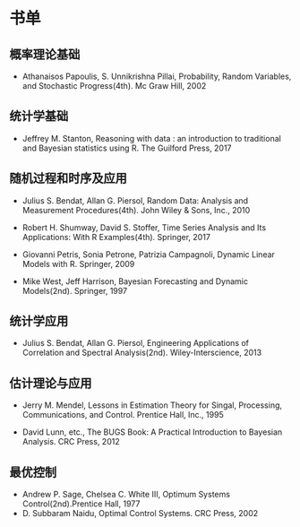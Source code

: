 # 书单

## 概率理论基础

- Athanaisos Papoulis, S. Unnikrishna Pillai, Probability, Random
  Variables, and Stochastic Progress(4th). Mc Graw Hill, 2002 

## 统计学基础

- Jeffrey M. Stanton, Reasoning with data : an introduction to
  traditional and Bayesian statistics using R. The Guilford Press, 2017


## 随机过程和时序及应用

- Julius S. Bendat, Allan G. Piersol, Random Data: Analysis and
  Measurement Procedures(4th). John Wiley & Sons, Inc., 2010

- Robert H. Shumway, David S. Stoffer, Time Series Analysis and Its
  Applications: With R Examples(4th). Springer, 2017

- Giovanni Petris, Sonia Petrone, Patrizia Campagnoli, Dynamic Linear
  Models with R. Springer, 2009
  
- Mike West, Jeff Harrison, Bayesian Forecasting and Dynamic
  Models(2nd). Springer, 1997

## 统计学应用

- Julius S. Bendat, Allan G. Piersol, Engineering Applications of
  Correlation and Spectral Analysis(2nd). Wiley-Interscience, 2013
  
## 估计理论与应用

- Jerry M. Mendel, Lessons in Estimation Theory for Singal, Processing,
  Communications, and Control. Prentice Hall, Inc., 1995
  
- David Lunn, etc., The BUGS Book: A Practical Introduction to Bayesian
  Analysis. CRC Press, 2012

## 最优控制

- Andrew P. Sage, Chelsea C. White III, Optimum Systems
  Control(2nd).Prentice Hall, 1977
- D. Subbaram Naidu, Optimal Control Systems. CRC Press, 2002

